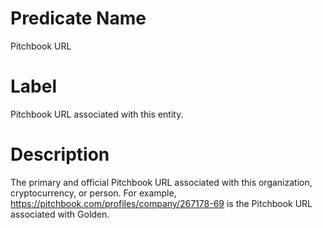# Predicate Name
Pitchbook URL
    
# Label
Pitchbook URL associated with this entity.

# Description
The primary and official Pitchbook URL associated with this organization, cryptocurrency, or person. For example, https://pitchbook.com/profiles/company/267178-69 is the Pitchbook URL associated with Golden.